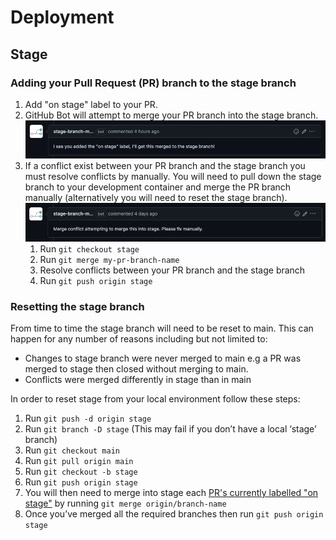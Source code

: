 # Deployment

## Stage

### Adding your Pull Request (PR) branch to the stage branch

1. Add "on stage" label to your PR.
1. GitHub Bot will attempt to merge your PR branch into the stage branch.
   ![Attempting](./stage-branch-merge-bot-attempting.png)
1. If a conflict exist between your PR branch and the stage branch you must resolve conflicts by manually. You will need to pull down the stage branch to your development container and merge the PR branch manually (alternatively you will need to reset the stage branch).
   ![Conflict](./stage-branch-merge-bot-conflict.png)
   1. Run `git checkout stage`
   1. Run `git merge my-pr-branch-name`
   1. Resolve conflicts between your PR branch and the stage branch
   1. Run `git push origin stage`

### Resetting the stage branch

From time to time the stage branch will need to be reset to main. This can happen for any number of reasons including but not limited to:

- Changes to stage branch were never merged to main e.g a PR was merged to stage then closed without merging to main.
- Conflicts were merged differently in stage than in main

In order to reset stage from your local environment follow these steps:

1. Run `git push -d origin stage`
1. Run `git branch -D stage` (This may fail if you don’t have a local ‘stage’ branch)
1. Run `git checkout main`
1. Run `git pull origin main`
1. Run `git checkout -b stage`
1. Run `git push origin stage`
1. You will then need to merge into stage each [PR's currently labelled "on stage"](https://github.com/JesusFilm/core/pulls?q=is%3Apr+is%3Aopen+sort%3Aupdated-desc+label%3A%22on+stage%22) by running `git merge origin/branch-name`
1. Once you’ve merged all the required branches then run `git push origin stage`
